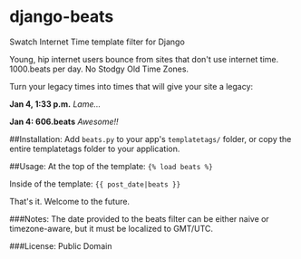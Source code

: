 django-beats
============

Swatch Internet Time template filter for Django

Young, hip internet users bounce from sites that don't use internet time.  1000.beats per day.  No Stodgy Old Time Zones.  

Turn your legacy times into times that will give your site a legacy:

**Jan 4, 1:33 p.m.**   *Lame...*

**Jan 4: 606.beats**   *Awesome!!*


##Installation:
Add `beats.py` to your app's `templatetags/` folder, or copy the entire templatetags folder to your application.

##Usage:
At the top of the template:
`{% load beats %}`

Inside of the template:
`{{ post_date|beats }}`


That's it.  Welcome to the future.


###Notes:
The date provided to the beats filter can be either naive or timezone-aware, but it must be localized to GMT/UTC.

###License:
Public Domain
